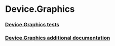 # Device.Graphics
### [Device.Graphics tests](testref/device-graphics-tests.md)
### [Device.Graphics additional documentation](testref/device-graphics-additional-documentation.md)
